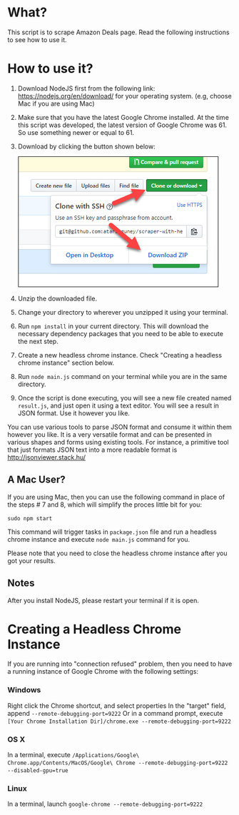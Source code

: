 # What?

This script is to scrape Amazon Deals page. Read the following instructions to see how to use it.

# How to use it?

1. Download NodeJS first from the following link: https://nodejs.org/en/download/ for your operating system. (e.g, choose Mac if you are using Mac)
2. Make sure that you have the latest Google Chrome installed. At the time this script was developed, the latest version of Google Chrome was 61. So use something newer or equal to 61.
3. Download by clicking the button shown below:

   ![Download](download.png)

4. Unzip the downloaded file.
5. Change your directory to wherever you unzipped it using your terminal.
6. Run `npm install` in your current directory. This will download the necessary dependency packages that you need to be able to execute the next step.
7. Create a new headless chrome instance. Check "Creating a headless chrome instance" section below.
8. Run `node main.js` command on your terminal while you are in the same directory.
9. Once the script is done executing, you will see a new file created named `result.js`, and just open it using a text editor. You will see a result in JSON format. Use it however you like.

You can use various tools to parse JSON format and consume it within them however you like. It is a very versatile format and can be presented in various shapes and forms using existing tools. For instance, a primitive tool that just formats JSON text into a more readable format is http://jsonviewer.stack.hu/


## A Mac User?

If you are using Mac, then you can use the following command in place of the steps # 7 and 8, which will simplify the proces little bit for you:

```
sudo npm start
```

This command will trigger tasks in `package.json` file and run a headless chrome instance and execute `node main.js` command for you.

Please note that you need to close the headless chrome instance after you got your results.

## Notes

After you install NodeJS, please restart your terminal if it is open.

# Creating a Headless Chrome Instance

If you are running into "connection refused" problem, then you need to have a running instance of Google Chrome with the following settings:

### Windows

Right click the Chrome shortcut, and select properties In the "target" field, append `--remote-debugging-port=9222` Or in a command prompt, execute `[Your Chrome Installation Dir]/chrome.exe --remote-debugging-port=9222`

### OS X

In a terminal, execute `/Applications/Google\ Chrome.app/Contents/MacOS/Google\ Chrome --remote-debugging-port=9222 --disabled-gpu=true`

### Linux

In a terminal, launch `google-chrome --remote-debugging-port=9222`